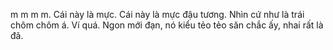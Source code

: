 m m m m. Cái này là mực. Cái này là mực đậu tương. Nhìn cứ như là trái chôm chôm á. Ví quá. Ngon mới đạn, nó kiểu tẻo tẻo săn chắc ấy, nhai rất là đã.